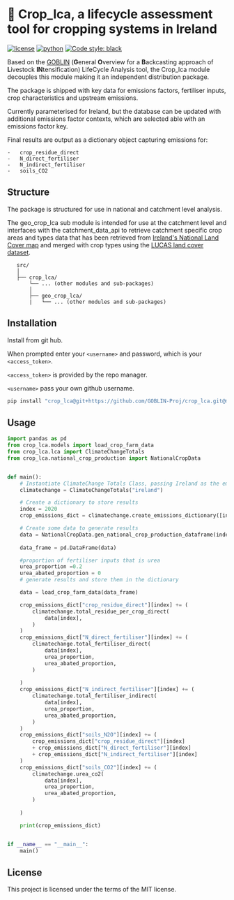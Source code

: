 # 🌾 Crop_lca, a lifecycle assessment tool for cropping systems in Ireland
[![license](https://img.shields.io/badge/License-MIT-red)](https://github.com/GOBLIN-Proj/crop_lca/blob/0.1.0/LICENSE)
[![python](https://img.shields.io/badge/python-3.9-blue?logo=python&logoColor=white)](https://github.com/GOBLIN-Proj/crop_lca)
[![Code style: black](https://img.shields.io/badge/code%20style-black-000000.svg)](https://github.com/psf/black)

 Based on the [GOBLIN](https://gmd.copernicus.org/articles/15/2239/2022/) (**G**eneral **O**verview for a **B**ackcasting approach of **L**ivestock **IN**tensification) LifeCycle Analysis tool, the Crop_lca module decouples this module making it an independent distribution package.

 The package is shipped with key data for emissions factors, fertiliser inputs, crop characteristics and upstream emissions. 

 Currently parameterised for Ireland, but the database can be updated with additional emissions factor contexts, which are selected able with an emissions factor key. 

 Final results are output as a dictionary object capturing emissions for:

    -   crop_residue_direct
    -   N_direct_fertiliser
    -   N_indirect_fertiliser
    -   soils_CO2

## Structure
 The package is structured for use in national and catchment level analysis. 

 The geo_crop_lca sub module is intended for use at the catchment level and interfaces with the catchment_data_api to 
 retrieve catchment specific crop areas and types data that has been retrieved from [Ireland's National Land Cover map](https://www.epa.ie/our-services/monitoring--assessment/assessment/mapping/national-land-cover-map/) and merged with crop types using the [LUCAS land cover dataset](https://ec.europa.eu/eurostat/statistics-explained/index.php?title=LUCAS_-_Land_use_and_land_cover_survey).

 ```
    src/
    │
    ├── crop_lca/
        └── ... (other modules and sub-packages)
        │
        ├── geo_crop_lca/
        |   └── ... (other modules and sub-packages)

 ```
## Installation

Install from git hub. 

When prompted enter your ```<username>``` and password, which is your ```<access_token>```.

```<access_token>``` is provided by the repo manager.

```<username>``` pass your own github username.


```bash
pip install "crop_lca@git+https://github.com/GOBLIN-Proj/crop_lca.git@main" 

```

## Usage
```python
import pandas as pd
from crop_lca.models import load_crop_farm_data
from crop_lca.lca import ClimateChangeTotals
from crop_lca.national_crop_production import NationalCropData


def main():
    # Instantiate ClimateChange Totals Class, passing Ireland as the emissions factor country
    climatechange = ClimateChangeTotals("ireland")

    # Create a dictionary to store results
    index = 2020
    crop_emissions_dict = climatechange.create_emissions_dictionary([index])

    # Create some data to generate results
    data = NationalCropData.gen_national_crop_production_dataframe(index)
    
    data_frame = pd.DataFrame(data)

    #proportion of fertiliser inputs that is urea
    urea_proportion =0.2
    urea_abated_proportion = 0
    # generate results and store them in the dictionary

    data = load_crop_farm_data(data_frame)

    crop_emissions_dict["crop_residue_direct"][index] += (
        climatechange.total_residue_per_crop_direct(
            data[index],
        )
    )
    crop_emissions_dict["N_direct_fertiliser"][index] += (
        climatechange.total_fertiliser_direct(
            data[index],
            urea_proportion,
            urea_abated_proportion,
        )
        
    )
    crop_emissions_dict["N_indirect_fertiliser"][index] += (
        climatechange.total_fertiliser_indirect(
            data[index],
            urea_proportion,
            urea_abated_proportion,
        )
    )
    crop_emissions_dict["soils_N2O"][index] += (
        crop_emissions_dict["crop_residue_direct"][index]
        + crop_emissions_dict["N_direct_fertiliser"][index]
        + crop_emissions_dict["N_indirect_fertiliser"][index]
    )
    crop_emissions_dict["soils_CO2"][index] += (
        climatechange.urea_co2(
            data[index],
            urea_proportion,
            urea_abated_proportion,
        )
        
    )

    print(crop_emissions_dict)


if __name__ == "__main__":
    main()

```
## License
This project is licensed under the terms of the MIT license.
